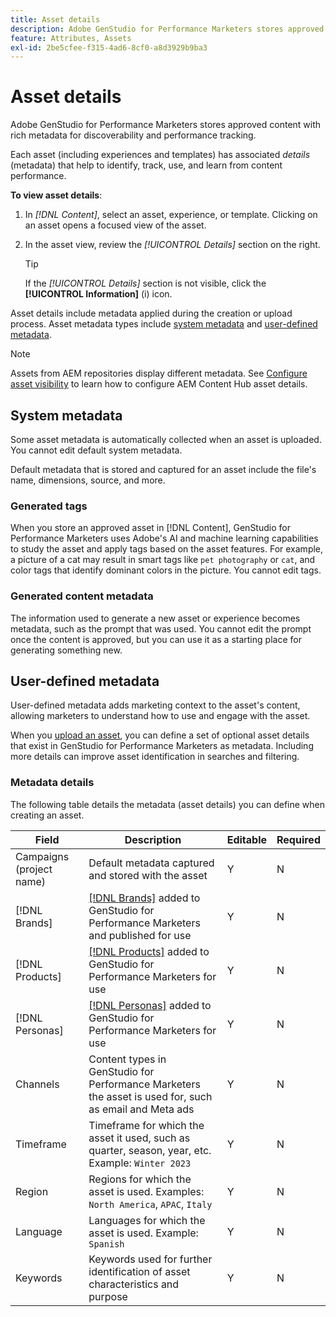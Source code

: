 ```yaml
---
title: Asset details
description: Adobe GenStudio for Performance Marketers stores approved content with rich metadata for searchability and performance tracking.
feature: Attributes, Assets
exl-id: 2be5cfee-f315-4ad6-8cf0-a8d3929b9ba3
---
```

# Asset details

Adobe GenStudio for Performance Marketers stores approved content with rich metadata for discoverability and performance tracking.

Each asset (including experiences and templates) has associated _details_ (metadata) that help to identify, track, use, and learn from content performance.

**To view asset details**:

1. In _[!DNL Content]_, select an asset, experience, or template. Clicking on an asset opens a focused view of the asset.

1. In the asset view, review the _[!UICONTROL Details]_ section on the right.

   >[!TIP]
   >
   >If the _[!UICONTROL Details]_ section is not visible, click the **[!UICONTROL Information]** (i) icon.

Asset details include metadata applied during the creation or upload process. Asset metadata types include [system metadata](#system-metadata) and [user-defined metadata](#user-defined-metadata).

>[!NOTE]
>
>Assets from AEM repositories display different metadata. See [Configure asset visibility](connect-aem-repo.md#step-4-configure-asset-visibility) to learn how to configure AEM Content Hub asset details.

## System metadata

Some asset metadata is automatically collected when an asset is uploaded. You cannot edit default system metadata.

Default metadata that is stored and captured for an asset include the file's name, dimensions, source, and more.

### Generated tags

When you store an approved asset in [!DNL Content], GenStudio for Performance Marketers uses Adobe's AI and machine learning capabilities to study the asset and apply tags based on the asset features. For example, a picture of a cat may result in smart tags like `pet photography` or `cat`, and color tags that identify dominant colors in the picture. You cannot edit tags.

### Generated content metadata

The information used to generate a new asset or experience becomes metadata, such as the prompt that was used. You cannot edit the prompt once the content is approved, but you can use it as a starting place for generating something new.

## User-defined metadata

User-defined metadata adds marketing context to the asset's content, allowing marketers to understand how to use and engage with the asset.

When you [upload an asset](/help/user-guide/content/manage-assets.md#add-assets), you can define a set of optional asset details that exist in GenStudio for Performance Marketers as metadata. Including more details can improve asset identification in searches and filtering.

### Metadata details

The following table details the metadata (asset details) you can define when creating an asset.

| Field         | Description | Editable | Required |
| ------------- | ----------- | -------- | -------- |
| Campaigns (project name) | Default metadata captured and stored with the asset | Y | N |
| [!DNL Brands]    | [[!DNL Brands]](/help/user-guide/guidelines/brands.md) added to GenStudio for Performance Marketers and published for use | Y | N |
| [!DNL Products]      | [[!DNL Products]](/help/user-guide/guidelines/products.md) added to GenStudio for Performance Marketers for use | Y | N |
| [!DNL Personas]      | [[!DNL Personas]](/help/user-guide/guidelines/personas.md) added to GenStudio for Performance Marketers for use | Y | N |
| Channels      | Content types in GenStudio for Performance Marketers the asset is used for, such as email and Meta ads | Y | N |
| Timeframe     | Timeframe for which the asset it used, such as quarter, season, year, etc. Example: `Winter 2023` | Y | N |
| Region        | Regions for which the asset is used. Examples: `North America`, `APAC`, `Italy` | Y | N |
| Language      | Languages for which the asset is used. Example: `Spanish` | Y | N |
| Keywords      | Keywords used for further identification of asset characteristics and purpose | Y | N |

<!-- ## History

Expand the _[!UICONTROL History]_ section to view a timeline of approvals and activity.

list other activity, show screenshot?
-->
